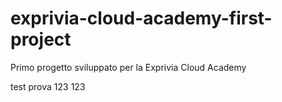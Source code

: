 # exprivia-cloud-academy-first-project
Primo progetto sviluppato per la Exprivia Cloud Academy

test 
prova 
123 
123
